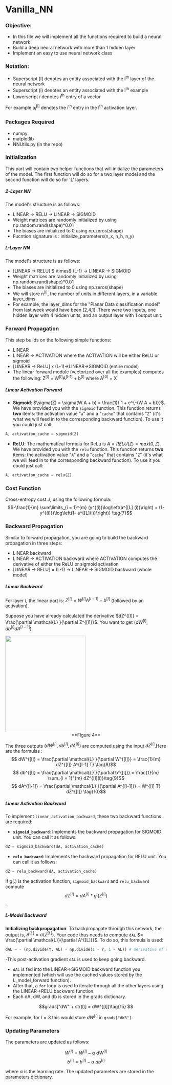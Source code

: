 # Vanilla_NN

### Objective:

  - In this file we will implement all the functions required to build a neural network.
  - Build a deep neural network with more than 1 hidden layer
  - Implement an easy to use neural network class
  
### Notation:
  - Superscript [l] denotes an entity associated with the l<sup>th</sup> layer of the neural network
  - Superscript (i) denotes an entity associated with the i<sup>th</sup> example
  - Lowerscript <i>i</i> denotes i<sup>th</sup> entry of a vector
  
  For example a<sub>i</sub><sup>[l]</sup> denotes the i<sup>th</sup> entry in the l<sup>th</sup> activation layer.

### Packages Required
- numpy
- matplotlib
- NNUtils.py (in the repo)

### Initialization 
This part will contain two helper functions that will initialize the parameters of the model. The first function will do so for a two layer model and the second function will do so for 'L' layers.

##### 2-Layer NN
The model's structure is as follows:
- LINEAR -> RELU -> LINEAR -> SIGMOID
- Weight matrices are randomly initialized by using np.random.rand(shape)*0.01
- The biases are initialized to 0 using np.zeros(shape)
- Fucntion signature is : initialize_parameters(n_x, n_h, n_y)

##### L-Layer NN
The model's structure is as follows:
- [LINEAR -> RELU] $ \times$ (L-1) -> LINEAR -> SIGMOID
- Weight matrices are randomly initialized by using np.random.rand(shape)*0.01
- The biases are initialized to 0 using np.zeros(shape)
- We will store n<sup>[l]</sup>, the number of units in different layers, in a variable layer_dims. 
- For example, the layer_dims for the "Planar Data classification model" from last week would have been [2,4,1]: There were two inputs, one hidden layer with 4 hidden units, and an output layer with 1 output unit.

### Forward Propagation
This step builds on the following simple functions:
- LINEAR
- LINEAR -> ACTIVATION where the ACTIVATION will be either ReLU or sigmoid
- [LINEAR -> ReLU] x (L-1)->LINEAR->SIGMOID (entire model)
- The linear forward module (vectorized over all the examples) computes the following:
Z<sup>[l]</sup> = W<sup>[l]</sup>A<sup>[l-1]</sup> + b<sup>[l]</sup> where A<sup>[0]</sup> = X

##### Linear Activation Forward
-  **Sigmoid**: $\sigma(Z) = \sigma(W A + b) = \frac{1}{ 1 + e^{-(W A + b)}}$. We have provided you with the `sigmoid` function. This function returns **two** items: the activation value "`a`" and a "`cache`" that contains "`Z`" (it's what we will feed in to the corresponding backward function). To use it you could just call: 
``` python
A, activation_cache = sigmoid(Z)
```

- **ReLU**: The mathematical formula for ReLu is $A = RELU(Z) = max(0, Z)$. We have provided you with the `relu` function. This function returns **two** items: the activation value "`A`" and a "`cache`" that contains "`Z`" (it's what we will feed in to the corresponding backward function). To use it you could just call:
``` python
A, activation_cache = relu(Z)
```
### Cost Function
Cross-entropy cost $J$, using the following formula: $$-\frac{1}{m} \sum\limits_{i = 1}^{m} (y^{(i)}\log\left(a^{[L] (i)}\right) + (1-y^{(i)})\log\left(1- a^{[L](i)}\right)) \tag{7}$$

### Backward Propagation
Similar to forward propagation, you are going to build the backward propagation in three steps:
- LINEAR backward
- LINEAR -> ACTIVATION backward where ACTIVATION computes the derivative of either the ReLU or sigmoid activation
- [LINEAR -> RELU] $\times$ (L-1) -> LINEAR -> SIGMOID backward (whole model)

##### Linear Backward
For layer $l$, the linear part is: $Z^{[l]} = W^{[l]} A^{[l-1]} + b^{[l]}$ (followed by an activation).

Suppose you have already calculated the derivative $dZ^{[l]} = \frac{\partial \mathcal{L} }{\partial Z^{[l]}}$. You want to get $(dW^{[l]}, db^{[l]} dA^{[l-1]})$.

<img src="images/linearback_kiank.png" style="width:250px;height:300px;">
<caption><center> **Figure 4** </center></caption>

The three outputs $(dW^{[l]}, db^{[l]}, dA^{[l]})$ are computed using the input $dZ^{[l]}$.Here are the formulas :
$$ dW^{[l]} = \frac{\partial \mathcal{L} }{\partial W^{[l]}} = \frac{1}{m} dZ^{[l]} A^{[l-1] T} \tag{8}$$
$$ db^{[l]} = \frac{\partial \mathcal{L} }{\partial b^{[l]}} = \frac{1}{m} \sum_{i = 1}^{m} dZ^{[l](i)}\tag{9}$$
$$ dA^{[l-1]} = \frac{\partial \mathcal{L} }{\partial A^{[l-1]}} = W^{[l] T} dZ^{[l]} \tag{10}$$

##### Linear Activation Backward
To implement `linear_activation_backward`, these two backward functions are required:
- **`sigmoid_backward`**: Implements the backward propagation for SIGMOID unit. You can call it as follows:

```python
dZ = sigmoid_backward(dA, activation_cache)
```

- **`relu_backward`**: Implements the backward propagation for RELU unit. You can call it as follows:

```python
dZ = relu_backward(dA, activation_cache)
```

If $g(.)$ is the activation function, 
`sigmoid_backward` and `relu_backward` compute $$dZ^{[l]} = dA^{[l]} * g'(Z^{[l]}) \tag{11}$$.  

##### L-Model Backward
**Initializing backpropagation**:
To backpropagate through this network, the output is, 
$A^{[L]} = \sigma(Z^{[L]})$. Your code thus needs to compute `dAL` $= \frac{\partial \mathcal{L}}{\partial A^{[L]}}$.
To do so, this formula is used:
```python
dAL = - (np.divide(Y, AL) - np.divide(1 - Y, 1 - AL)) # derivative of cost with respect to AL
```

-This post-activation gradient `dAL` is used to keep going backward. 
- `dAL` is fed into the LINEAR->SIGMOID backward function you implemented (which will use the cached values stored by the L_model_forward function). 
- After that,  a `for` loop is used to iterate through all the other layers using the LINEAR->RELU backward function. 
-  Each dA, dW, and db is stored in the grads dictionary. 

$$grads["dW" + str(l)] = dW^{[l]}\tag{15} $$

For example, for $l=3$ this would store $dW^{[l]}$ in `grads["dW3"]`.

### Updating Parameters
The parameters are updated as follows:

$$ W^{[l]} = W^{[l]} - \alpha \text{ } dW^{[l]} \tag{16}$$
$$ b^{[l]} = b^{[l]} - \alpha \text{ } db^{[l]} \tag{17}$$

where $\alpha$ is the learning rate. The updated parameters are stored in the parameters dictionary. 

